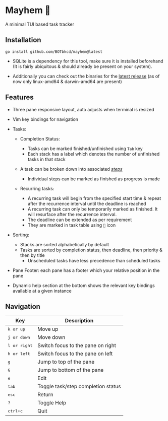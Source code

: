# Mayhem 📝

A minimal TUI based task tracker



## Installation

```
go install github.com/BOTbkcd/mayhem@latest
```

- SQLite is a dependency for this tool, make sure it is installed beforehand (It is fairly ubiquitous & should already be present on your system).

- Additionally you can check out the binaries for the [latest release](https://github.com/BOTbkcd/mayhem/releases) (as of now only linux-amd64 & darwin-amd64 are present)



## Features

- Three pane responsive layout, auto adjusts when terminal is resized

- Vim key bindings for navigation

- Tasks:

  - Completion Status:
    - Tasks can be marked finished/unfinished using `Tab` key
    - Each stack has a label which denotes the number of unfinished tasks in that stack
  - A task can be broken down into associated *<u>steps</u>* 
    - Individual steps can be marked as finished as progress is made

  - Recurring tasks:
    - A recurring task will begin from the specified start time & repeat after the recurrence interval until the deadline is reached
    - A recurring task can only be temporarily marked as finished. It will resurface after the recurrence interval.
    - The deadline can be extended as per requirement
    - They are marked in task table using `📌` icon

- Sorting:

  - Stacks are sorted alphabetically by default
  - Tasks are sorted by completion status, then deadline, then priority & then by title
    - Unscheduled tasks have less precedence than scheduled tasks

- Pane Footer: each pane has a footer which your relative position in the pane

- Dynamic help section at the bottom shows the relevant key bindings available at a given instance

  

## Navigation

| Key                   | Description                        |
| --------------------- | ---------------------------------- |
| <kbd>k or up</kbd>    | Move up                            |
| <kbd>j or down</kbd>  | Move down                          |
| <kbd>l or right</kbd> | Switch focus to the pane on right  |
| <kbd>h or left</kbd>  | Switch focus to the pane on left   |
| <kbd>g</kbd>          | Jump to top of the pane            |
| <kbd>G</kbd>          | Jump to bottom of the pane         |
| <kbd>e</kbd>          | Edit                               |
| <kbd>tab</kbd>        | Toggle task/step completion status |
| <kbd>esc</kbd>        | Return                             |
| <kbd>?</kbd>          | Toggle Help                        |
| <kbd>ctrl+c</kbd>     | Quit                               |


